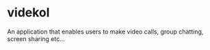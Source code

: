 # videkol
An application that enables users to make video calls, group chatting, screen sharing etc...
